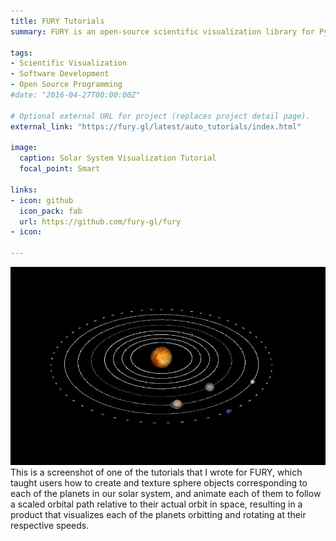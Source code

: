 ```yaml
---
title: FURY Tutorials
summary: FURY is an open-source scientific visualization library for Python, created and written by the Garyfallidis Research Group at Indiana's School of Informatics, Computing, and Engineering, for which I interened this past summer of 2020. As a part of the GRG team, I worked to add several new features to FURY, including new prisms and functions, as well as write tutorials for new users of FURY to familiarize with the library's capabilities. I wrote several tutorials for FURY's official site, which taught users how to add textures to sphere objects, how to create simple animations involving several sphere actors, how to animate the solar system, and how to create sphere actors on a globe textured sphere to align with the coordinates of a specific place.

tags:
- Scientific Visualization
- Software Development
- Open Source Programming
#date: "2016-04-27T00:00:00Z"

# Optional external URL for project (replaces project detail page).
external_link: "https://fury.gl/latest/auto_tutorials/index.html"

image:
  caption: Solar System Visualization Tutorial
  focal_point: Smart

links:
- icon: github
  icon_pack: fab
  url: https://github.com/fury-gl/fury
- icon: 

---
```


![Solar System Visualization Tutorial](solarsystem.jpg)
This is a screenshot of one of the tutorials that I wrote for FURY, which taught users how to create and texture sphere objects corresponding to each of the planets in our solar system, and animate each of them to follow a scaled orbital path relative to their actual orbit in space, resulting in a product that visualizes each of the planets orbitting and rotating at their respective speeds. 
